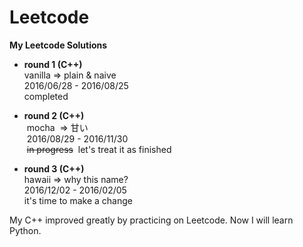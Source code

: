 # Leetcode

**My Leetcode Solutions**

- **round 1 (C++)**  
  vanilla => plain & naive  
  2016/06/28 - 2016/08/25  
  completed  

- **round 2 (C++)**  
  mocha  => 甘い  
  2016/08/29 - 2016/11/30  
  ~~in progress~~  let's treat it as finished  

- **round 3 (C++)**  
  hawaii => why this name?  
  2016/12/02 - 2016/02/05  
  it's time to make a change  

My C++ improved greatly by practicing on Leetcode. Now I will learn Python. 
